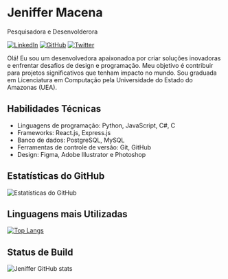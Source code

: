 <!-- Seu nome ou username -->
# Jeniffer Macena

<!-- Slogan ou descrição curta -->
Pesquisadora e Desenvolderora

<!-- Ícones de contato -->
[![LinkedIn](https://img.shields.io/badge/-LinkedIn-blue?style=flat&logo=linkedin&logoColor=white)](https://www.linkedin.com/in/in/jeniffer-macena/)
[![GitHub](https://img.shields.io/badge/-GitHub-black?style=flat&logo=github&logoColor=white)](https://www.behance.net/jeniffemacena)
[![Twitter](https://img.shields.io/badge/-Instagram-blue?style=flat&logo=twitter&logoColor=white)](https://www.instagram.com/jenmacena/)

<!-- Breve descrição sobre você -->
Olá! Eu sou um desenvolvedora apaixonadoa por criar soluções inovadoras e enfrentar desafios de design e programação. Meu objetivo é contribuir para projetos significativos que tenham impacto no mundo. Sou graduada em Licenciatura em Computação pela Universidade do Estado do Amazonas (UEA).

<!-- Habilidades técnicas -->
## Habilidades Técnicas

- Linguagens de programação: Python, JavaScript, C#, C
- Frameworks: React.js, Express.js
- Banco de dados: PostgreSQL, MySQL
- Ferramentas de controle de versão: Git, GitHub
- Design: Figma, Adobe Illustrator e Photoshop

<!-- Estatísticas do GitHub -->
## Estatísticas do GitHub

![Estatísticas do GitHub](https://github-readme-stats.vercel.app/api?username=jenmacena19&show_icons=true&theme=omni)


<!-- Contagem de Visitantes 
## Contagem de Visitantes

![Contador de Visitantes](https://visitor-badge.laobi.icu/badge?page_id=jenmacena19.jenmacena19)-->

<!-- Contribuições no GitHub 
## Contribuições no GitHub

[![Contribuições](https://github-readme-streak-stats.herokuapp.com/?user=seuusuario&theme=omni)](https://github.com/jenmacena19)-->

<!-- Linguagens mais utilizadas -->
## Linguagens mais Utilizadas

[![Top Langs](https://github-readme-stats.vercel.app/api/top-langs/?username=jenmacena19&layout=donut-horizontal&theme=omni)](https://github.com/jenmacena19/github-readme-stats)
## Status de Build
<!-- Status de Build 
[![Status de Build](https://img.shields.io/github/workflow/status/jenmacena19/seurepositorio/Nome-da-Action?label=Build&logo=github&logoColor=gruvbox)](https://github.com/seuusuario/seurepositorio/actions) -->
![Jeniffer GitHub stats](https://github-readme-stats.vercel.app/api?username=jenmacena19&show_icons=true&theme=omni)

<!-- Fim -->


